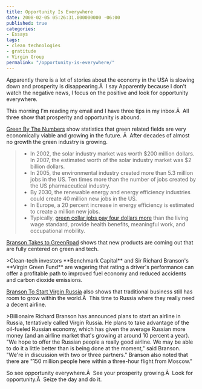 ```yaml
---
title: Opportunity Is Everywhere
date: 2008-02-05 05:26:31.000000000 -06:00
published: true
categories:
- Essays
tags:
- clean technologies
- gratitude
- Virgin Group
permalink: "/opportunity-is-everywhere/"
---
```

Apparently there is a lot of stories about the economy in the USA is slowing down and prosperity is disappearing.Â  I say Apparently because I don't watch the negative news, I focus on the positive and look for opportunity everywhere.

This morning I'm reading my email and I have three tips in my inbox.Â  All three show that prosperity and opportunity is abound.

<a href="http://www.greendaily.com/2008/02/04/green-by-the-numbers-future-of-green-jobs-offer-economic-prospe/" rel="nofollow">Green By The Numbers</a> show statistics that green related fields are very economically viable and growing in the future. Â  After decades of almost no growth the green industry is growing.</p>
<blockquote>
<ul>
<li>In 2002, the solar industry market was worth $200 million dollars. In 2007, the estimated worth of the solar industry market was $2 billion dollars.</li>
<li>In 2005, the environmental industry created more than 5.3 million jobs in the US. Ten times more than the number of jobs created by the US pharmaceutical industry.</li>
<li>By 2030, the renewable energy and energy efficiency industries could create 40 million new jobs in the US.</li>
<li>In Europe, a 20 percent increase in energy efficiency is estimated to create a million new jobs.</li>
<li>Typically, <a href="http://www.greendaily.com/2007/12/28/green-collar-jobs-pay-more-than-a-living-wage-and-offer-job-sati/" rel="nofollow">green collar jobs pay four dollars more</a> than the living wage standard, provide health benefits, meaningful work, and occupational mobility.</li>
</ul>
</blockquote>
<p><a href="http://dealbook.blogs.nytimes.com/2008/02/01/branson-takes-to-greenroad/?hp" rel="nofollow">Branson Takes to GreenRoad</a> shows that new products are coming out that are fully centered on green and tech.</p>
>Clean-tech investors **Benchmark Capital** and Sir Richard Branson's **Virgin Green Fund** are wagering that rating a driver's performance can offer a profitable path to improved fuel economy and reduced accidents and carbon dioxide emissions.</p></blockquote>
<p><a href="http://theairlineblog.blogspot.com/2008/02/branson-to-start-virgin-russia.html" rel="nofollow">Branson To Start Virgin Russia</a> also shows that traditional business still has room to grow within the world.Â  This time to Russia where they really need a decent airline.</p>
>Billionaire Richard Branson has announced plans to start an airline in <st1 :country-region></st1><st1 :place>Russia</st1>, tentatively called Virgin Russia. He plans to take advantage of the oil-fueled Russian economy, which has given the average Russian more money (and an airline market that's growing at around 10 percent a year). "We hope to offer the Russian people a really good airline. We may be able to do it a little better than is being done at the moment," said Branson. "We're in discussion with two or three partners." Branson also noted that there are "150 million people here within a three-hour flight from <st1 :city></st1><st1 :place>Moscow</st1>."</p></blockquote>
<p>So see opportunity everywhere.Â  See your prosperity growing.Â  Look for opportunity.Â  Seize the day and do it.</p>
